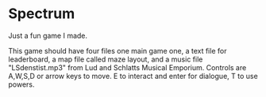 # Spectrum
Just a fun game I made.

This game should have four files one main game one, a text file for leaderboard, a map file called maze layout, and a music file "LSdenstist.mp3" from Lud and Schlatts Musical Emporium. 
Controls are A,W,S,D or arrow keys to move. E to interact and enter for dialogue, T to use powers. 
